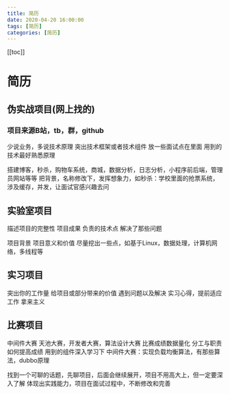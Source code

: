 ```yaml
---
title: 简历
date: 2020-04-20 16:00:00
tags: [简历]
categories: [简历]
---
```

[[toc]]

# 简历
## 



## 伪实战项目(网上找的)
### 项目来源B站，tb，群，github
少说业务，多说技术原理
突出技术框架或者技术组件
放一些面试点在里面
用到的技术最好熟悉原理

搭建博客，秒杀，购物车系统，商城，数据分析，日志分析，小程序前后端，管理员网站等等
把背景，名称修改下，发挥想象力，如秒杀：学校里面的抢票系统，涉及缓存，并发，让面试官感兴趣去问

## 实验室项目
描述项目的完整性
项目成果
负责的技术点
解决了那些问题


项目背景
项目意义和价值
尽量挖出一些点，如基于Linux，数据处理，计算机网络，多线程等

## 实习项目
突出你的工作量
给项目或部分带来的价值
遇到问题以及解决
实习心得，提前适应工作
拿来主义

## 比赛项目
中间件大赛 天池大赛，开发者大赛，算法设计大赛
比赛成绩数据量化
分工与职责
如何提高成绩
用到的组件深入学习下
中间件大赛：实现负载均衡算法，有那些算法，dubbo原理

找到一个可聊的话题，先聊项目，后面会继续展开，项目不用高大上，但一定要深入了解
体现出实践能力，项目在面试过程中，不断修改和完善


